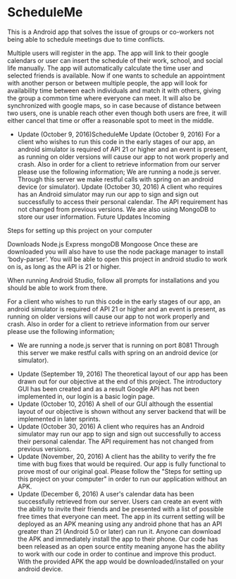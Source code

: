 # ScheduleMe

This is a Android app that solves the issue of groups or co-workers not being able to schedule meetings due to time conflicts.

Multiple users will register in the app. The app will link to their google calendars or user can insert the schedule of their work,
school, and social life manually. The app will automatically calculate the time user and selected friends is available. Now if one wants to schedule an appointment with another person or between multiple people, the app will look for availability time
between each individuals and match it with others, giving the group a common time where everyone can meet. It will also be synchronized
with google maps, so in case because of distance between two users, one is unable reach other even though both users are free, it will
either cancel that time or offer a reasonable spot to meet in the middle.

* Update (October 9, 2016)ScheduleMe
Update (October 9, 2016) For a client who wishes to run this code in the early stages of our app, an android simulator is required of API 21 or higher and an event is present, as running on older versions will cause our app to not work properly and crash. Also in order for a client to retrieve information from our server please use the following information;
We are running a node.js server. Through this server we make restful calls with spring on an android device (or simulator).
Update (October 30, 2016) A client who requires has an Android simulator may run our app to sign and sign out successfully to access their personal calendar. The API requirement has not changed from previous versions. We are also using MongoDB to store our user information.
Future Updates Incoming




Steps for setting up this project on your computer


Downloads
Node.js
Express
mongoDB
Mongoose
Once these are downloaded you will also have to use the node package manager to install ‘body-parser’. You will be able to open this project in android studio to work on is, as long as the API is 21 or higher.


When running Android Studio, follow all prompts for installations and you should be able to work from there.

For a client who wishes to run this code in the early stages of our app, an android simulator is required of API 21 or higher and an event is present, as running on older versions will cause our app to not work properly and crash.  Also in order for a client to retrieve information from our server please use the following information; 
  - We are running a node.js server that is running on port 8081 
Through this server we make restful calls with spring on an android device (or simulator).
* Update (September 19, 2016)
The theoretical layout of our app has been drawn out for our objective at the end of this project.  The introductory GUI has
been created and as a result Google API has not been implemented in, our login is a basic login page.
* Update (October 10, 2016)
A shell of our GUI although the essential layout of our objective is shown without any server backend that will be implemented
in later sprints.
* Update (October 30, 2016)
A client who requires has an Android simulator may run our app to sign and sign out successfully to access their personal calendar.  The API requirement has not changed from previous versions.
* Update (November, 20, 2016)
A client has the ability to verify the fre time with bug fixes that would be required.  Our app is fully functional to prove most of our original goal.  Please follow the "Steps for setting up this project on your computer" in order to run our application without an APK.
* Update (December 6, 2016)
A user's calendar data has been successfully retrieved from our server. Users can create an event with the ability to invite their friends and be presented with a list of possible free times that everyone can meet. The app in its current setting will be deployed as an APK meaning using any android phone that has an API greater than 21 (Android 5.0 or later) can run it. Anyone can download the APK and immediately install the app to their phone.  Our code has been released as an open source entity meaning anyone has the ability to work with our code in order to continue and improve this product.  With the provided APK the app would be downloaded/installed on your android device.  
